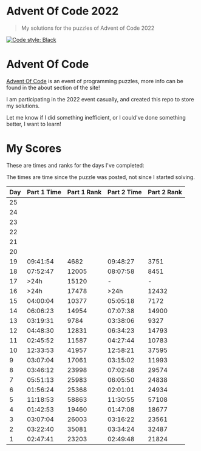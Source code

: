# Advent Of Code 2022

> My solutions for the puzzles of Advent of Code 2022

[![Code style: Black][black-image]][black-url]

# Advent Of Code

[Advent Of Code](https://adventofcode.com/2022) is an event of programming puzzles, more info can be found in the about section of the site!

I am participating in the 2022 event casually, and created this repo to store my solutions.

Let me know if I did something inefficient, or I could've done something better, I want to learn!

<!-- Badges -->

[black-image]: https://img.shields.io/badge/code%20style-Black-000000.svg
[black-url]: https://github.com/psf/black

# My Scores

These are times and ranks for the days I've completed:

The times are time since the puzzle was posted, not since I started solving.

| Day | Part 1 Time | Part 1 Rank | Part 2 Time | Part 2 Rank |
|-----|-------------|-------------|-------------|-------------|
| 25  |             |             |             |             |
| 24  |             |             |             |             |
| 23  |             |             |             |             |
| 22  |             |             |             |             |
| 21  |             |             |             |             |
| 20  |             |             |             |             |
| 19  | 09:41:54    | 4682        | 09:48:27    | 3751        |
| 18  | 07:52:47    | 12005       | 08:07:58    | 8451        |
| 17  | \>24h       | 15120       | -           | -           |
| 16  | \>24h       | 17478       | \>24h       | 12432       |
| 15  | 04:00:04    | 10377       | 05:05:18    | 7172        |
| 14  | 06:06:23    | 14954       | 07:07:38    | 14900       |
| 13  | 03:19:31    | 9784        | 03:38:06    | 9327        |
| 12  | 04:48:30    | 12831       | 06:34:23    | 14793       |
| 11  | 02:45:52    | 11587       | 04:27:44    | 10783       |
| 10  | 12:33:53    | 41957       | 12:58:21    | 37595       |
| 9   | 03:07:04    | 17061       | 03:15:02    | 11993       |
| 8   | 03:46:12    | 23998       | 07:02:48    | 29574       |
| 7   | 05:51:13    | 25983       | 06:05:50    | 24838       |
| 6   | 01:56:24    | 25368       | 02:01:01    | 24934       |
| 5   | 11:18:53    | 58863       | 11:30:55    | 57108       |
| 4   | 01:42:53    | 19460       | 01:47:08    | 18677       |
| 3   | 03:07:04    | 26003       | 03:16:22    | 23561       |
| 2   | 03:22:40    | 35081       | 03:34:24    | 32487       |
| 1   | 02:47:41    | 23203       | 02:49:48    | 21824       |
